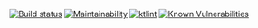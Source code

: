 [![Build status](https://build.appcenter.ms/v0.1/apps/3e6849dd-3529-4f67-8962-568f0627840b/branches/master/badge)](https://appcenter.ms)
[![Maintainability](https://api.codeclimate.com/v1/badges/dfcf1399d64d42450923/maintainability)](https://codeclimate.com/github/power-meter/android-client/maintainability)
[![ktlint](https://img.shields.io/badge/code%20style-%E2%9D%A4-FF4081.svg)](https://ktlint.github.io/)
[![Known Vulnerabilities](https://snyk.io/test/github/power-meter/android-client/badge.svg?targetFile=app/build.gradle)](https://snyk.io/test/github/power-meter/android-client?targetFile=app/build.gradle)

